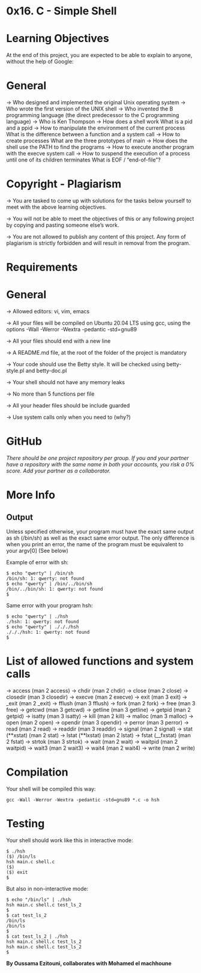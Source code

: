 # 0x16. C - Simple Shell

# Learning Objectives

At the end of this project, you are expected to be able to explain to anyone, without the help of Google:

# General

-> Who designed and implemented the original Unix operating system
-> Who wrote the first version of the UNIX shell
-> Who invented the B programming language (the direct predecessor to the C programming language)
-> Who is Ken Thompson
-> How does a shell work
What is a pid and a ppid
-> How to manipulate the environment of the current process
What is the difference between a function and a system call
-> How to create processes
What are the three prototypes of main
-> How does the shell use the PATH to find the programs
-> How to execute another program with the execve system call
-> How to suspend the execution of a process until one of its children terminates
What is EOF / “end-of-file”?

# Copyright - Plagiarism

-> You are tasked to come up with solutions for the tasks below yourself to meet with the above learning objectives.

-> You will not be able to meet the objectives of this or any following project by copying and pasting someone else’s work.

-> You are not allowed to publish any content of this project.
Any form of plagiarism is strictly forbidden and will result in removal from the program.

# Requirements

# General

-> Allowed editors: vi, vim, emacs

-> All your files will be compiled on Ubuntu 20.04 LTS using gcc, using the options -Wall -Werror -Wextra -pedantic -std=gnu89

-> All your files should end with a new line

-> A README.md file, at the root of the folder of the project is mandatory

-> Your code should use the Betty style. It will be checked using betty-style.pl and betty-doc.pl

-> Your shell should not have any memory leaks

-> No more than 5 functions per file

-> All your header files should be include guarded

-> Use system calls only when you need to (why?)

# GitHub

_There should be one project repository per group. If you and your partner have a repository with the same name in both your accounts, you risk a 0% score. Add your partner as a collaborator._

# More Info

## Output

Unless specified otherwise, your program must have the exact same output as sh (/bin/sh) as well as the exact same error output.
The only difference is when you print an error, the name of the program must be equivalent to your argv[0] (See below)

Example of error with sh:

```
$ echo "qwerty" | /bin/sh
/bin/sh: 1: qwerty: not found
$ echo "qwerty" | /bin/../bin/sh
/bin/../bin/sh: 1: qwerty: not found
$
```

Same error with your program hsh:

```
$ echo "qwerty" | ./hsh
./hsh: 1: qwerty: not found
$ echo "qwerty" | ./././hsh
./././hsh: 1: qwerty: not found
$
```

# List of allowed functions and system calls

-> access (man 2 access)
-> chdir (man 2 chdir)
-> close (man 2 close)
-> closedir (man 3 closedir)
-> execve (man 2 execve)
-> exit (man 3 exit)
-> \_exit (man 2 \_exit)
-> fflush (man 3 fflush)
-> fork (man 2 fork)
-> free (man 3 free)
-> getcwd (man 3 getcwd)
-> getline (man 3 getline)
-> getpid (man 2 getpid)
-> isatty (man 3 isatty)
-> kill (man 2 kill)
-> malloc (man 3 malloc)
-> open (man 2 open)
-> opendir (man 3 opendir)
-> perror (man 3 perror)
-> read (man 2 read)
-> readdir (man 3 readdir)
-> signal (man 2 signal)
-> stat (**xstat) (man 2 stat)
-> lstat (**lxstat) (man 2 lstat)
-> fstat (\_\_fxstat) (man 2 fstat)
-> strtok (man 3 strtok)
-> wait (man 2 wait)
-> waitpid (man 2 waitpid)
-> wait3 (man 2 wait3)
-> wait4 (man 2 wait4)
-> write (man 2 write)

# Compilation

Your shell will be compiled this way:

```
gcc -Wall -Werror -Wextra -pedantic -std=gnu89 *.c -o hsh
```

# Testing

Your shell should work like this in interactive mode:

```
$ ./hsh
($) /bin/ls
hsh main.c shell.c
($)
($) exit
$
```

But also in non-interactive mode:

```
$ echo "/bin/ls" | ./hsh
hsh main.c shell.c test_ls_2
$
$ cat test_ls_2
/bin/ls
/bin/ls
$
$ cat test_ls_2 | ./hsh
hsh main.c shell.c test_ls_2
hsh main.c shell.c test_ls_2
$
```

**By Oussama Ezitouni, collaborates with Mohamed el machhoune**
